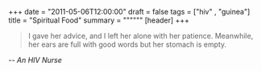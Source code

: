 +++
date = "2011-05-06T12:00:00"
draft = false
tags = ["hiv" , "guinea"]
title = "Spiritual Food"
summary = """"""
[header]
+++

> I gave her advice, and I left her alone with her patience. Meanwhile, her ears are full with good words but her stomach is empty.

-- <cite>An HIV Nurse</cite>
